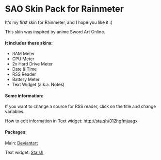 # SAO Skin Pack for Rainmeter

It's my first skin for Rainmeter, and I hope you like it :)

This skin was inspired by anime Sword Art Online.

#### It includes these skins:

* RAM Meter
* CPU Meter
* 2x Hard Drive Meter
* Date & Time
* RSS Reader
* Battery Meter
* Text Widget (a.k.a. Notes)


#### Some information:

If you want to change a source for RSS reader, click on the title and change variables.

How to edit information in Text widget: http://sta.sh/012hgfmjuagx

#### Packages:

Main: [Deviantart](http://rdrag.deviantart.com/art/SAO-Skin-Pack-337047533)

Text widget: [Sta.sh](http://sta.sh/07sydf48jck)
